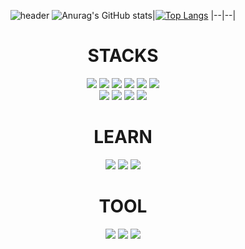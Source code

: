 <div align="center">

  ![header](https://capsule-render.vercel.app/api?type=waving&text=자기소개는%20너무%20어려워&&color=timeGradient&&animation=twinkling&height=200&fontSize=60)
  ![Anurag's GitHub stats](https://github-readme-stats.vercel.app/api?username=Torychu&show_icons=true&theme=radical)|[![Top Langs](https://github-readme-stats.vercel.app/api/top-langs/?username=Torychu&layout=compact&theme=radical&langs_count=8)](https://github.com/anuraghazra/github-readme-stats)
|--|--|
</div>

<div align="center"><h1>STACKS</h1></div>
        <div align="center">
          <img src="https://img.shields.io/badge/HTML5-E34F26?style=for-the-badge&logo=html5&logoColor=black">
          <img src="https://img.shields.io/badge/CSS3-1572B6?style=for-the-badge&logo=css3&logoColor=black">
          <img src="https://img.shields.io/badge/Python-3776AB?style=for-the-badge&logo=python&logoColor=black">
          <img src="https://img.shields.io/badge/C++-00599C?style=for-the-badge&logo=cplusplus&logoColor=black">
          <img src="https://img.shields.io/badge/JAVA-EB8C0F?style=for-the-badge&logo=JAVA&logoColor=black">
          <img src="https://img.shields.io/badge/JS-F7DF1E?style=for-the-badge&logo=javascript&logoColor=black">
          <br/>
          <img src="https://img.shields.io/badge/React-61DAFB?style=for-the-badge&logo=react&logoColor=black">
          <img src="https://img.shields.io/badge/sass-CC6699?style=for-the-badge&logo=react&logoColor=black">
          <img src="https://img.shields.io/badge/tailwindcss-06B6D4?style=for-the-badge&logo=react&logoColor=black">
          <img src="https://img.shields.io/badge/cssmodules-000000?style=for-the-badge&logo=react&logoColor=black">
        </div>
  <div align="center"><h1>LEARN</h1></div>
        <div align="center">
          <img src="https://img.shields.io/badge/typescript-3178C6?style=for-the-badge&logo=react&logoColor=black">
          <img src="https://img.shields.io/badge/reactquery-FF4154?style=for-the-badge&logo=react&logoColor=black">
          <img src="https://img.shields.io/badge/cssmodules-000000?style=for-the-badge&logo=react&logoColor=black">
        </div>
   <div align="center"><h1>TOOL</h1></div>
        <div align="center">
          <img src="https://img.shields.io/badge/pycharm-89E173?style=for-the-badge&logo=pycharm&logoColor=black">
          <img src="https://img.shields.io/badge/Visual Studio Code-007ACC?style=for-the-badge&logo=visualstudiocode&logoColor=black">
          <img src="https://img.shields.io/badge/github-181717?style=for-the-badge&logo=github&logoColor=black">
        </div>
<!--
**Torychu/Torychu** is a ✨ _special_ ✨ repository because its `README.md` (this file) appears on your GitHub profile.
Here are some ideas to get you started:
- 🔭 I’m currently working on ...
- 🌱 I’m currently learning ...
- 👯 I’m looking to collaborate on ...
- 🤔 I’m looking for help with ...
- 💬 Ask me about ...
- 📫 How to reach me: ...
- 😄 Pronouns: ...
- ⚡ Fun fact: ...
-->
